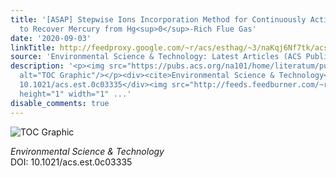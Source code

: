 ```yaml
---
title: '[ASAP] Stepwise Ions Incorporation Method for Continuously Activating PbS
  to Recover Mercury from Hg<sup>0</sup>-Rich Flue Gas'
date: '2020-09-03'
linkTitle: http://feedproxy.google.com/~r/acs/esthag/~3/naKqj6Nf7tk/acs.est.0c03335
source: 'Environmental Science & Technology: Latest Articles (ACS Publications)'
description: '<p><img src="https://pubs.acs.org/na101/home/literatum/publisher/achs/journals/content/esthag/0/esthag.ahead-of-print/acs.est.0c03335/20200903/images/medium/es0c03335_0007.gif"
  alt="TOC Graphic"/></p><div><cite>Environmental Science & Technology</cite></div><div>DOI:
  10.1021/acs.est.0c03335</div><img src="http://feeds.feedburner.com/~r/acs/esthag/~4/naKqj6Nf7tk"
  height="1" width="1" ...'
disable_comments: true
---
```

<p><img src="https://pubs.acs.org/na101/home/literatum/publisher/achs/journals/content/esthag/0/esthag.ahead-of-print/acs.est.0c03335/20200903/images/medium/es0c03335_0007.gif" alt="TOC Graphic"/></p><div><cite>Environmental Science & Technology</cite></div><div>DOI: 10.1021/acs.est.0c03335</div><img src="http://feeds.feedburner.com/~r/acs/esthag/~4/naKqj6Nf7tk" height="1" width="1" ...